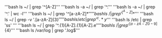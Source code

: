 '''bash 
ls ~/ | grep '^[A-Z]'''
'''bash
ls -a ~/ | grep '^\.'''
'''bash
ls -a ~/ | grep '^\.' | wc -l'''
'''bash
ls ~/ | grep '^[a-zA-Z]*$'''
'''bash
ls ~/ | grep '^[^A-Z]*$'''
'''bash
ls ~/ | grep -v '\.[a-zA-Z]\{3\}$'''
'''bash
ls /etc | grep '^c.*y$'''
'''bash
ls /etc | grep 'ss' '''
'''bash
ls ~/ | grep '^.\{1\}[A-Z].\{1\}[A-Z].e$'''
'''bash
ls ~/ | grep '^[a-zA-Z0-9]\{4\}$'''
'''bash
ls /var/log | grep '\.log$'''
